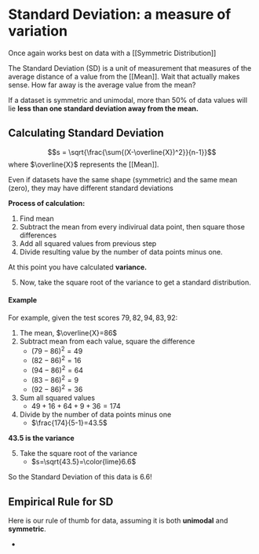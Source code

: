 # Standard Deviation: a measure of variation
Once again works best on data with a [[Symmetric Distribution]]

The Standard Deviation (SD) is a unit of measurement that measures of the average distance of a value from the [[Mean]].
Wait that actually makes sense. How far away is the average value from the mean?

If a dataset is symmetric and unimodal, more than 50% of data values will lie **less than one standard deviation away from the mean.**

## Calculating Standard Deviation

$$s = \sqrt{\frac{\sum{(X-\overline{X})^2}}{n-1}}$$
where $\overline{X}$ represents the [[Mean]].

Even if datasets have the same shape (symmetric) and the same mean (zero), they may have different standard deviations


**Process of calculation:**
1. Find mean
2. Subtract the mean from every indivirual data point, then square those differences
3. Add all squared values from previous step
4. Divide resulting value by the number of data points minus one.

At this point you have calculated **variance.**

5. Now, take the square root of the variance to get a standard distribution.

#### Example
For example, given the test scores $79, 82, 94, 83, 92$:

1. The mean, $\overline{X}=86$
2. Subtract mean from each value, square the difference
	- $(79-86)^2=49$
	- $(82-86)^2=16$
	- $(94-86)^2=64$
	- $(83-86)^2=9$
	- $(92-86)^2=36$
3. Sum all squared values
	- $49 + 16 + 64 + 9 + 36 = 174$
4. Divide by the number of data points minus one
	- $\frac{174}{5-1}=43.5$

**43.5 is the variance**

5. Take the square root of the variance
	- $s=\sqrt{43.5}=\color{lime}6.6$

So the Standard Deviation of this data is 6.6!


## Empirical Rule for SD
Here is our rule of thumb for data, assuming it is both **unimodal** and **symmetric**.

- 